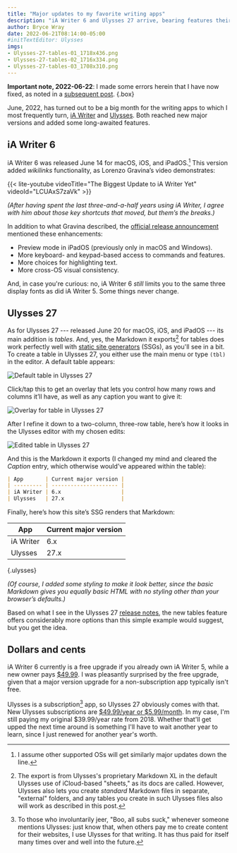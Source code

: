 ```yaml
---
title: "Major updates to my favorite writing apps"
description: "iA Writer 6 and Ulysses 27 arrive, bearing features their adherents had long requested."
author: Bryce Wray
date: 2022-06-21T08:14:00-05:00
#initTextEditor: Ulysses
imgs:
- Ulysses-27-tables-01_1718x436.png
- Ulysses-27-tables-02_1716x334.png
- Ulysses-27-tables-03_1708x310.png
---
```


**Important note, 2022-06-22**: I made some errors herein that I have now fixed, as noted in a [subsequent post](/posts/2022/06/ulysses-27-correction/).
{.box}

June, 2022, has turned out to be a big month for the writing apps to which I most frequently turn, [iA Writer](https://ia.net/writer) and [Ulysses](https://ulysses.app). Both reached new major versions and added some long-awaited features.

## iA Writer 6

iA Writer 6 was released June 14 for macOS, iOS, and iPadOS.[^OSIA6] This version added *wikilinks* functionality, as Lorenzo Gravina’s video demonstrates:

[^OSIA6]: I assume other supported OSs will get similarly major updates down the line.

{{< lite-youtube videoTitle="The Biggest Update to iA Writer Yet" videoId="LCUAxS7zaVk" >}}

*(After having spent the last three-and-a-half years using iA Writer, I agree with him about those key shortcuts that moved, but them’s the breaks.)*

In addition to what Gravina described, the [official release announcement](https://ia.net/topics/ia-writer-6-now-with-lasers) mentioned these enhancements:

- Preview mode in iPadOS (previously only in macOS and Windows).
- More keyboard- and keypad-based access to commands and features.
- More choices for highlighting text.
- More cross-OS visual consistency.

And, in case you're curious: no, iA Writer 6 *still* limits you to the same three display fonts as did iA Writer 5. Some things never change.

## Ulysses 27

As for Ulysses 27 --- released June 20 for macOS, iOS, and iPadOS --- its main addition is *tables*. And, yes, the Markdown it exports[^MDXL] for tables does work perfectly well with [static site generators](https://jamstack.org/generators) (SSGs), as you'll see in a bit. To create a table in Ulysses 27, you either use the main menu or type `(tbl)` in the editor. A default table appears:

[^MDXL]: The export is from Ulysses's proprietary Markdown XL in the default Ulysses use of iCloud-based "sheets," as its docs are called. However, Ulysses also lets you create *standard* Markdown files in separate, "external" folders, and any tables you create in such Ulysses files also will work as described in this post.

![Default table in Ulysses 27](Ulysses-27-tables-01_1718x436.png)

Click/tap this to get an overlay that lets you control how many rows and columns it’ll have, as well as any caption you want to give it:

![Overlay for table in Ulysses 27](Ulysses-27-tables-02_1716x334.png)

After I refine it down to a two-column, three-row table, here’s how it looks in the Ulysses editor with my chosen edits:

![Edited table in Ulysses 27](Ulysses-27-tables-03_1708x310.png)

And this is the Markdown it exports (I changed my mind and cleared the *Caption* entry, which otherwise would’ve appeared within the table):

```md
| App       | Current major version |
| --------- | --------------------- |
| iA Writer | 6.x                   |
| Ulysses   | 27.x                  |
```

Finally, here’s how this site’s SSG renders that Markdown:

| App       | Current major version |
| --------- | --------------------- |
| iA Writer | 6.x                   |
| Ulysses   | 27.x                  |
{.ulysses}

*(Of course, I added some styling to make it look better, since the basic Markdown gives you equally basic HTML with no styling other than your browser’s defaults.)*

Based on what I see in the Ulysses 27 [release notes](https://ulysses.app/release-notes/), the new tables feature offers considerably more options than this simple example would suggest, but you get the idea.

## Dollars and cents

iA Writer 6 currently is a free upgrade if you already own iA Writer 5, while a new owner pays [$49.99](https://ia.net/pricing). I was pleasantly surprised by the free upgrade, given that a major version upgrade for a non-subscription app typically isn't free.

Ulysses is a subscription[^proWriting] app, so Ulysses 27 obviously comes with that. New Ulysses subscriptions are [$49.99/year or $5.99/month](https://ulysses.app/pricing/). In my case, I'm still paying my original $39.99/year rate from 2018. Whether that'll get upped the next time around is something I'll have to wait another year to learn, since I just renewed for another year's worth.

[^proWriting]: To those who involuntarily jeer, "Boo, all subs suck," whenever someone mentions Ulysses: just know that, when others pay me to create content for their websites, I use Ulysses for that writing. It has thus paid for itself many times over and well into the future.
